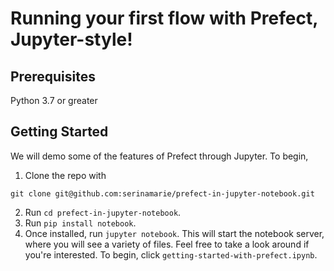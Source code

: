 # Running your first flow with Prefect, Jupyter-style!

## Prerequisites
Python 3.7 or greater
## Getting Started
We will demo some of the features of Prefect through Jupyter. To begin, 
1. Clone the repo with
```console
git clone git@github.com:serinamarie/prefect-in-jupyter-notebook.git
``` 
2. Run `cd prefect-in-jupyter-notebook`.
3. Run `pip install notebook`. 
4. Once installed, run `jupyter notebook`. This will start the notebook server,
where you will see a variety of files. Feel free to take a look around if you're interested. To begin, click `getting-started-with-prefect.ipynb`.

